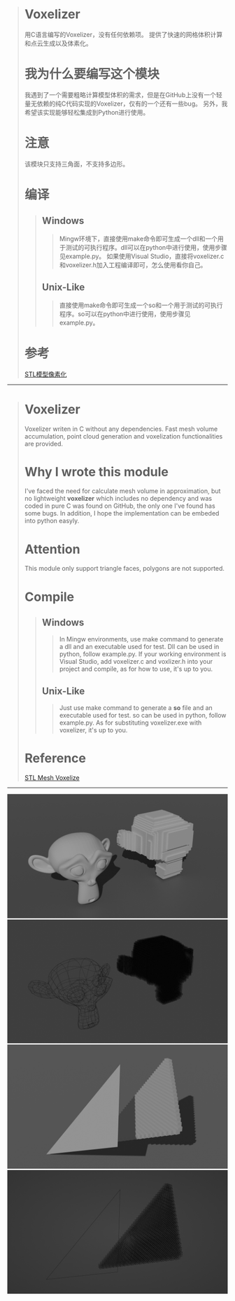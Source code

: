 > # Voxelizer
> 用C语言编写的Voxelizer，没有任何依赖项。
> 提供了快速的网格体积计算和点云生成以及体素化。
> # 我为什么要编写这个模块
> 我遇到了一个需要粗略计算模型体积的需求，但是在GitHub上没有一个轻量无依赖的纯C代码实现的Voxelizer，仅有的一个还有一些bug。
> 另外，我希望该实现能够轻松集成到Python进行使用。 
> # 注意
> 该模块只支持三角面，不支持多边形。
> # 编译
>> ## Windows
>>> Mingw环境下，直接使用make命令即可生成一个dll和一个用于测试的可执行程序。dll可以在python中进行使用，使用步骤见example.py。
>>> 如果使用Visual Studio，直接将voxelizer.c和voxelizer.h加入工程编译即可，怎么使用看你自己。
>> ## Unix-Like
>>> 直接使用make命令即可生成一个so和一个用于测试的可执行程序。so可以在python中进行使用，使用步骤见example.py。
> # 参考
> [STL模型像素化](https://zhuanlan.zhihu.com/p/410306876)

---

> # Voxelizer
> Voxelizer writen in C without any dependencies.
> Fast mesh volume accumulation, point cloud generation and voxelization functionalities are provided. 
> # Why I wrote this module
> I've faced the need for calculate mesh volume in approximation, but no lightweight **voxelizer** which includes no dependency and was coded in pure C was found on GitHub, the only one I've found has some bugs. 
> In addition, I hope the implementation can be embeded into python easyly.
> # Attention
> This module only support triangle faces, polygons are not supported.
> # Compile
>> ## Windows
>>> In Mingw environments, use make command to generate a dll and an executable used for test. Dll can be used in python, follow example.py.
>>> If your working environment is Visual Studio, add voxelizer.c and voxlizer.h into your project and compile, as for how to use, it's up to you.
>> ## Unix-Like
>>> Just use make command to generate a **so** file and an executable used for test. so can be used in python, follow example.py.
>>> As for substituting voxelizer.exe with voxelizer, it's up to you.
> # Reference
> [STL Mesh Voxelize](https://zhuanlan.zhihu.com/p/410306876)

---

![img1](img/img1.png)
![img2](img/img2.png)
![img3](img/img3.png)
![img4](img/img4.png)
